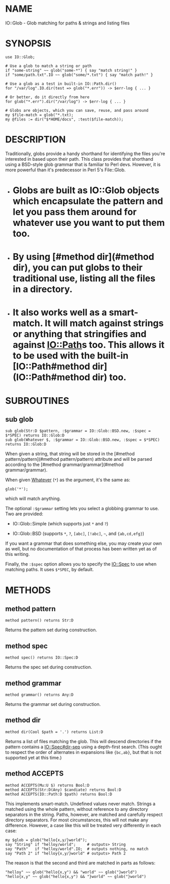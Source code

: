 NAME
====

IO::Glob - Glob matching for paths & strings and listing files

SYNOPSIS
========

    use IO::Glob;

    # Use a glob to match a string or path
    if "some-string" ~~ glob("some-*") { say "match string!" }
    if "some/path.txt".IO ~~ glob("some/*.txt") { say "match path!" }

    # Use a glob as a test in built-in IO::Path.dir()
    for "/var/log".IO.dir(test => glob("*.err")) -> $err-log { ... }

    # Or better, do it directly from here
    for glob("*.err").dir("/var/log") -> $err-log { ... }

    # Globs are objects, which you can save, reuse, and pass around
    my $file-match = glob("*.txt);
    my @files := dir("$*HOME/docs", :test($file-match));

DESCRIPTION
===========

Traditionally, globs provide a handy shorthand for identifying the files you're interested in based upon their path. This class provides that shorthand using a BSD-style glob grammar that is familiar to Perl devs. However, it is more powerful than it's predecessor in Perl 5's File::Glob.

  * # Globs are built as IO::Glob objects which encapsulate the pattern and let you pass them around for whatever use you want to put them too.

  * # By using [#method dir](#method dir), you can put globs to their traditional use, listing all the files in a directory.

  * # It also works well as a smart-match. It will match against strings or anything that stringifies and against [IO::Path](IO::Path)s too. This allows it to be used with the built-in [IO::Path#method dir](IO::Path#method dir) too.

SUBROUTINES
===========

sub glob
--------

    sub glob(Str:D $pattern, :$grammar = IO::Glob::BSD.new, :$spec = $*SPEC) returns IO::Glob:D
    sub glob(Whatever $, :$grammar = IO::Glob::BSD.new, :$spec = $*SPEC) returns IO::Glob:D

When given a string, that string will be stored in the [#method pattern/pattern](#method pattern/pattern) attribute and will be parsed according to the [#method grammar/grammar](#method grammar/grammar).

When given [Whatever](Whatever) (`*`) as the argument, it's the same as:

    glob('*');

which will match anything.

The optional `:$grammar` setting lets you select a globbing grammar to use. Two are provided:

  * IO::Glob::Simple (which supports just `*` and `?`)

  * IO::Glob::BSD (supports `*`, `?`, `[abc]`, `[!abc]`, `~`, and `{ab,cd,efg}`)

If you want a grammar that does something else, you may create your own as well, but no documentation of that process has been written yet as of this writing.

Finally, the `:$spec` option allows you to specify the [IO::Spec](IO::Spec) to use when matching paths. It uses `$*SPEC`, by default.

METHODS
=======

method pattern
--------------

    method pattern() returns Str:D

Returns the pattern set during construction.

method spec
-----------

    method spec() returns IO::Spec:D

Returns the spec set during construction.

method grammar
--------------

    method grammar() returns Any:D

Returns the grammar set during construction.

method dir
----------

    method dir(Cool $path = '.') returns List:D

Returns a list of files matching the glob. This will descend directories if the pattern contains a [IO::Spec#dir-sep](IO::Spec#dir-sep) using a depth-first search. (This ought to respect the order of alternates in expansions like `{bc,ab}`, but that is not supported yet at this time.)

method ACCEPTS
--------------

    method ACCEPTS(Mu:U $) returns Bool:D
    method ACCEPTS(Str:D(Any) $candiate) returns Bool:D
    method ACCEPTS(IO::Path:D $path) returns Bool:D

This implements smart-match. Undefined values never match. Strings a matched using the whole pattern, without reference to any directory separators in the string. Paths, however, are matched and carefully respect directory separators. For most circumstances, this will not make any difference. However, a case like this will be treated very differently in each case:

    my $glob = glob("hello{x,y/}world");
    say "String" if "helloy/world";     # outputs> String
    say "Path"   if "helloy/world".IO;  # outputs nothing, no match
    say "Path 2" if "helloy{x,y/}world" # outputs> Path 2

The reason is that the second and third are matched in parts as follows:

    "helloy" ~~ glob("hello{x,y") && "world" ~~ glob("}world")
    "hello{x,y" ~~ glob("hello{x,y") && "}world" ~~ glob("}world")
